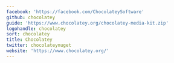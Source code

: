 ```yaml
---
facebook: 'https://facebook.com/ChocolateySoftware'
github: chocolatey
guide: 'https://www.chocolatey.org/chocolatey-media-kit.zip'
logohandle: chocolatey
sort: chocolatey
title: Chocolatey
twitter: chocolateynuget
website: 'https://www.chocolatey.org/'
---
```


